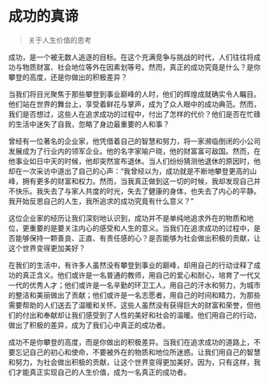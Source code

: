 # 成功的真谛
> 关于人生价值的思考

成功，是一个被无数人追逐的目标。在这个充满竞争与挑战的时代，人们往往将成功与物质财富、社会地位等外在因素划等号。然而，真正的成功究竟是什么？是你攀登的高度，还是你做出的积极差异？

当我们将目光聚焦于那些攀登到事业巅峰的人时，他们的辉煌成就确实令人瞩目。他们站在世界的舞台上，享受着鲜花与掌声，成为了众人眼中的成功典范。然而，我们是否想过，这些人在追求成功的过程中，付出了怎样的代价？他们是否在忙碌的生活中迷失了自我，忽略了身边最重要的人和事？

曾经有一位著名的企业家，他凭借着自己的智慧和努力，将一家濒临倒闭的小公司发展成为了行业内的领军企业。他的名字家喻户晓，他的财富富可敌国。然而，在他事业如日中天的时候，他却突然宣布退休。当人们纷纷猜测他退休的原因时，他却在一次采访中道出了自己的心声：“我曾经以为，成功就是不断地攀登更高的山峰，拥有更多的财富和权力。然而，当我真正做到这一切的时候，我却发现自己并不快乐。我失去了与家人共度的时光，失去了健康的身体，也失去了内心的平静。我开始反思自己的人生，我所追求的成功究竟有什么意义？”

这位企业家的经历让我们深刻地认识到，成功并不是单纯地追求外在的物质和地位，更重要的是要关注内心的感受和人生的意义。当我们在追求成功的过程中，是否能够保持一颗善良、正直、有责任感的心？是否能够为社会做出积极的贡献，让这个世界变得更加美好？

在我们的生活中，有许多人虽然没有攀登到事业的巅峰，却用自己的行动诠释了成功的真正含义。他们或许是一名普通的教师，用自己的爱心和耐心，培育了一代又一代的优秀人才；他们或许是一名辛勤的环卫工人，用自己的汗水和努力，为城市的整洁和美丽做出了贡献；他们或许是一名志愿者，用自己的时间和精力，为那些需要帮助的人们送去了温暖和关怀。这些人虽然没有获得巨大的财富和荣誉，但他们的付出和奉献却让我们感受到了人性的美好和社会的温暖。他们用自己的行动，做出了积极的差异，成为了我们心中真正的成功者。

成功不是你攀登的高度，而是你做出的积极差异。当我们在追求成功的道路上，不要忘记自己的初心和使命，不要被外在的物质和地位所迷惑。让我们用自己的智慧和努力，为社会做出积极的贡献，让这个世界变得更加美好。因为，只有这样，我们才能真正实现自己的人生价值，成为一名真正的成功者。